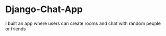 # Django-Chat-App
I built an app where users can create rooms and chat with random people or friends
